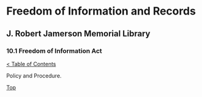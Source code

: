 [0]: ../README.md
[10.1]: freedom-of-information-act.md

# Freedom of Information and Records
## J. Robert Jamerson Memorial Library
### 10.1 Freedom of Information Act
[< Table of Contents][0]

Policy and Procedure.

[Top][10.1]
